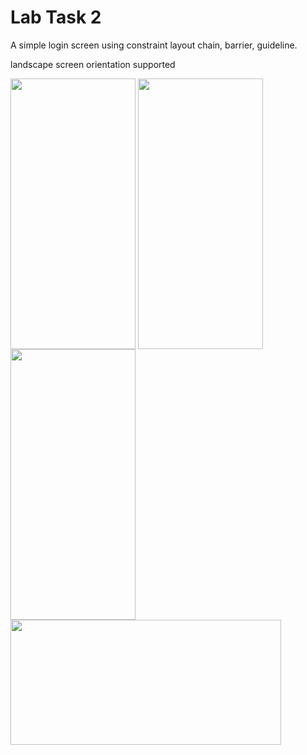 # Lab Task 2

A simple login screen using constraint layout chain, barrier, guideline.

landscape screen orientation supported

<img src="https://github.com/NSU-FA20-CSE486-1/1410070_FA2020_CSE486.1/blob/main/Assignments/Lab/Lab02/screenshots/Screenshot_2020-11-06-00-42-29-053_task.cse486.lab.jpg" align="center" width="200" height="433">

<img src="https://github.com/NSU-FA20-CSE486-1/1410070_FA2020_CSE486.1/blob/main/Assignments/Lab/Lab02/screenshots/Screenshot_2020-11-06-00-42-41-974_task.cse486.lab.jpg" align="center" width="200" height="433">

<img src="https://github.com/NSU-FA20-CSE486-1/1410070_FA2020_CSE486.1/blob/main/Assignments/Lab/Lab02/screenshots/Screenshot_2020-11-06-00-42-52-488_task.cse486.lab.jpg" align="center" width="200" height="433">

<img src="https://github.com/NSU-FA20-CSE486-1/1410070_FA2020_CSE486.1/blob/main/Assignments/Lab/Lab02/screenshots/Screenshot_2020-11-06-00-43-01-129_task.cse486.lab.jpg" align="center" width="433" height="200">
  
              
